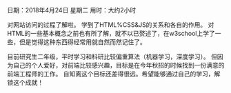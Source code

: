 日期：2018年4月24日 星期二
用时：大约2小时

对网站访问的过程了解啦。
学到了HTML%CSS&JS的关系和各自的作用。
对HTML的一些基本概念之前也有所了解，就不以已赘述了，在w3school上学了一些，但是觉得这种东西得经常用就自然而然记住了。


目前研究生二年级，平时学习和科研比较偏重算法（机器学习，深度学习）。
但因为自己的个人爱好，对前端比较感兴趣，目标是在今年秋招的时候找到一份满意的前端工程师的工作。
自知离这个目标还差得很远。希望能够通过自己的学习，解锁这个成就！


